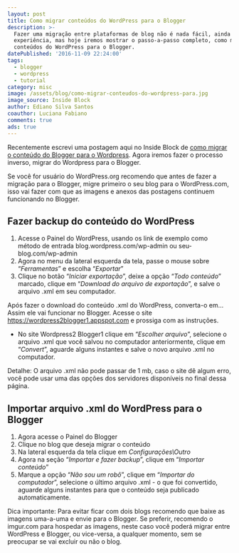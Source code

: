 ```yaml
---
layout: post
title: Como migrar conteúdos do WordPress para o Blogger
description: >-
  Fazer uma migração entre plataformas de blog não é nada fácil, ainda mais sem
  experiência, mas hoje iremos mostrar o passo-a-passo completo, como migrar
  conteúdos do WordPress para o Blogger.
datePublished: '2016-11-09 22:24:00'
tags:
  - blogger
  - wordpress
  - tutorial
category: misc
image: /assets/blog/como-migrar-conteudos-do-wordpress-para.jpg
image_source: Inside Block
author: Ediano Silva Santos
coauthor: Luciana Fabiano
comments: true
ads: true
---
```

Recentemente escrevi uma postagem aqui no Inside Block de <a href="https://www.insideblock.com/blog/como-migrar-conteudos-do-blogger-para-o.html" target="_blank" rel="noopener">como migrar o conteúdo do Blogger para o Wordpress</a>. Agora iremos fazer o processo inverso, migrar do Wordpress para o Blogger.

Se você for usuário do WordPress.org recomendo que antes de fazer a migração para o Blogger,  migre primeiro o seu blog para o WordPress.com, isso vai fazer com que as imagens e anexos das postagens continuem funcionando no Blogger.

## Fazer backup do conteúdo do WordPress

1. Acesse o Painel do WordPress, usando os link de exemplo como método de entrada blog.wordpress.com/wp-admin ou seu-blog.com/wp-admin
2. Agora no menu da lateral esquerda da tela, passe o mouse sobre “_Ferramentas_” e escolha “_Exportar_”
3. Clique no botão “_Iniciar exportação_”, deixe a opção “_Todo conteúdo_” marcado, clique em “_Download do arquivo de exportação_”, e salve o arquivo .xml em seu computador.

Após fazer o download do conteúdo .xml do WordPress, converta-o em... Assim ele vai funcionar no Blogger. Acesse o site https://wordpress2blogger1.appspot.com e prossiga com as instruções.

* No site Wordpress2 Blogger1 clique em “_Escolher arquivo_”, selecione o arquivo .xml que você salvou no computador anteriormente, clique em “_Convert_”, aguarde alguns instantes e salve o novo arquivo .xml no computador.

Detalhe: O arquivo .xml não pode passar de 1 mb, caso o site dê algum erro, você pode usar uma das opções dos servidores disponíveis no final dessa página.

## Importar arquivo .xml do WordPress para o Blogger

1. Agora acesse o Painel do Blogger
2. Clique no blog que deseja migrar o conteúdo
3. Na lateral esquerda da tela clique em _Configurações\Outro_
4. Agora na seção “_Importar e fazer backup_”, clique em “_Importar conteúdo_”
5. Marque a opção “_Não sou um robô_”, clique em “_Importar do computador_”, selecione o último arquivo .xml - o que foi convertido, aguarde alguns instantes para que o conteúdo seja publicado automaticamente.

Dica importante: Para evitar ficar com dois blogs recomendo que baixe as imagens uma-a-uma e envie para o Blogger. Se preferir, recomendo o imgur.com para hospedar as imagens, neste caso você poderá migrar entre WordPress e Blogger, ou vice-versa, a qualquer momento, sem se preocupar se vai excluir ou não o blog.
